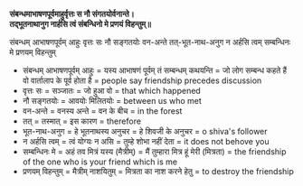 **संबन्धमाभाषणपूर्वमाहुर्वृत्तः स नौ संगतयोर्वनान्ते।**\
**तद्भूतनाथानुग नार्हसि त्वं संबन्धिनो मे प्रणयं विहन्तुम्॥**

संबन्धम् आभाषणपूर्वम् आहुः वृत्तः सः नौ सङ्गतयोः वन-अन्ते तत्-भूत-नाथ-अनुग न अर्हसि त्वम् सम्बन्धिनः मे प्रणयम् विहन्तुम्

 - संबन्धम् आभाषणपूर्वम् आहुः = यस्य आभाषणं पूर्वम् तं सम्बन्धम् कथयन्ति = जो लोग सम्बन्ध कहते हैं वो वार्तालाप के पूर्व होता है = people say friendship precedes discussion
- वृत्तः सः = सञ्जातः = जो हुआ वो = that which happened
- नौ सङ्गतयोः = आवयोः मिलितयोः = between us who met
- वन-अन्ते = वनस्य अन्ते = वन के बीच = in the forest
- तत् = तस्मात् = इस कारण = therefore
- भूत-नाथ-अनुग = हे भूतनाथस्य अनुचर = हे शिवजी के अनुचर = o shiva's follower
- न अर्हसि त्वम् = त्वं योग्यः न असि = तुम्हे शोभा नहीं देता  = it does not behove you
- सम्बन्धिनः मे = अहं तव मित्रं यस्य (मैत्रीम्) = मैं तुम्हारा मित्र हूं मेरी (मित्रता) = the friendship of the one who is your friend which is me
- प्रणयम् विहन्तुम् = मैत्रीम् नाशयितुम् = मित्रता का नाश करने हेतु = to destroy the friendship

